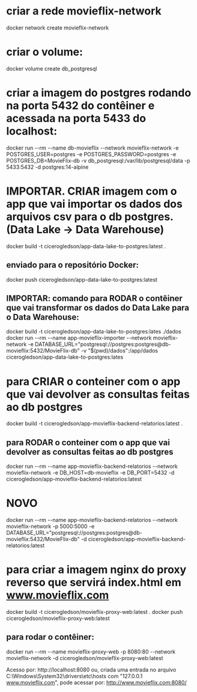 # criar a rede movieflix-network
docker network create movieflix-network

# criar o volume: 
docker volume create db_postgresql


# criar a imagem do postgres rodando na porta 5432 do contêiner e acessada na porta 5433 do localhost:
docker run --rm --name db-movieflix --network movieflix-network -e POSTGRES_USER=postgres -e POSTGRES_PASSWORD=postgres -e POSTGRES_DB=MovieFlix-db -v db_postgresql:/var/lib/postgresql/data -p 5433:5432 -d postgres:14-alpine


# IMPORTAR. CRIAR imagem com o app que vai importar os dados dos arquivos csv para o db postgres. (Data Lake -> Data Warehouse)
docker build -t cicerogledson/app-data-lake-to-postgres:latest .
## enviado para o repositório Docker:
docker push cicerogledson/app-data-lake-to-postgres:latest


## IMPORTAR: comando para RODAR o contêiner que vai transformar os dados do Data Lake para o Data Warehouse:
docker build -t cicerogledson/app-data-lake-to-postgres:lates ./dados
docker run --rm --name app-movieflix-importer --network movieflix-network -e DATABASE_URL="postgresql://postgres:postgres@db-movieflix:5432/MovieFlix-db" -v "$(pwd)/dados":/app/dados cicerogledson/app-data-lake-to-postgres:lates



# para CRIAR o conteiner com o app que vai devolver as consultas feitas ao db postgres
docker build -t cicerogledson/app-movieflix-backend-relatorios:latest .
## para RODAR o conteiner com o app que vai devolver as consultas feitas ao db postgres
docker run --rm --name app-movieflix-backend-relatorios --network movieflix-network -e DB_HOST=db-movieflix -e DB_PORT=5432 -d cicerogledson/app-movieflix-backend-relatorios:latest

# NOVO
docker run --rm --name app-movieflix-backend-relatorios --network movieflix-network -p 5000:5000 -e DATABASE_URL="postgresql://postgres:postgres@db-movieflix:5432/MovieFlix-db" -d cicerogledson/app-movieflix-backend-relatorios:latest


# para criar a imagem nginx do proxy reverso que servirá index.html em www.movieflix.com 
docker build -t cicerogledson/movieflix-proxy-web:latest .
docker push cicerogledson/movieflix-proxy-web:latest
## para rodar o contêiner:
docker run --rm --name movieflix-proxy-web -p 8080:80 --network movieflix-network -d cicerogledson/movieflix-proxy-web:latest

Acesso por:
http://localhost:8080
ou,  criada uma entrada no arquivo C:\Windows\System32\drivers\etc\hosts com "127.0.0.1 www.movieflix.com", pode acessar  por:
http://www.movieflix.com:8080/